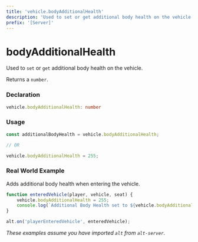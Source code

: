 ```yaml
---
title: 'vehicle.bodyAdditionalHealth'
description: 'Used to set or get additional body health on the vehicle'
prefix: '[Server]'
---
```


# bodyAdditionalHealth

Used to `set` or `get` additional body health on the vehicle.

Returns a `number`.

### Declaration

```typescript
vehicle.bodyAdditionalHealth: number
```

### Usage

```js
const additionalBodyHealth = vehicle.bodyAdditionalHealth;

// OR

vehicle.bodyAdditionalHealth = 255;
```

### Real World Example

Adds additional body health when entering the vehicle.

```js
function enteredVehicle(player, vehicle, seat) {
    vehicle.bodyAdditionalHealth = 255;
    console.log(`Additional Body Health set to ${vehicle.bodyAdditionalHealth}`);
}

alt.on('playerEnteredVehicle', enteredVehicle);
```

_These examples assume you have imported `alt` from `alt-server`._